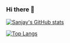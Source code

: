 ### Hi there 👋

[![Sanjay's GitHub stats](https://github-readme-stats.vercel.app/api?username=sanjay75409)](https://github.com/anuraghazra/github-readme-stats)

[![Top Langs](https://github-readme-stats.vercel.app/api/top-langs/?username=sanjay75409&theme=dracula)](https://github.com/anuraghazra/github-readme-stats)

<!--
**sanjay75409/sanjay75409** is a ✨ _special_ ✨ repository because its `README.md` (this file) appears on your GitHub profile.

Here are some ideas to get you started:

- 🔭 I’m currently working on ...
- 🌱 I’m currently learning ...
- 👯 I’m looking to collaborate on ...
- 🤔 I’m looking for help with ...
- 💬 Ask me about ...
- 📫 How to reach me: ...
- 😄 Pronouns: ...
- ⚡ Fun fact: ...
-->
